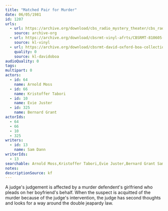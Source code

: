 ```yaml
---
title: "Matched Pair for Murder"
date: 06/05/1981
id: 1207
urls: 
  - url: https://archive.org/download/cbs_radio_mystery_theater/cbs_radio_mystery_theater-1201-1250.zip/cbs_radio_mystery_theater-1201-1250%2Fcbsrmt_1207_a_matched_pair_for_murder.mp3
    source: archive-org
  - url: https://archive.org/download/cbsrmt-vinyl-afrts/CBSRMT-810605-1207-Matched-Pair-For-Murder_afrts.mp3
    source: kl-vinyl
  - url: https://archive.org/download/cbsrmt-david-oxford-boa-collection/CBSRMT-810605-1207-Matched-Pair-For-Murder-(AFRTS)-(256-44)-{BoA}.mp3
    quality: 0
    source: kl-davidoboa
audioQuality: 0
tags: 
multipart: 0
actors:  
  - id: 64
    name: Arnold Moss  
  - id: 66
    name: Kristoffer Tabori  
  - id: 10
    name: Evie Juster  
  - id: 325
    name: Bernard Grant
actorIds:  
  - 64  
  - 66  
  - 10  
  - 325
writers:  
  - id: 13
    name: Sam Dann
writerIds:  
  - 13
searchable: Arnold Moss,Kristoffer Tabori,Evie Juster,Bernard Grant Sam Dann
notes: 
descriptionSource: kf
---
```

A judge's judgement is affected by a murder defendent's girlfriend who pleads on her boyfriend's behalf. When the suspect is acquitted of the murder because of the judge's intervention, the judge has second thoughts and looks for a way around the double jeapardy law.